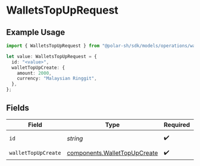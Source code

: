 # WalletsTopUpRequest

## Example Usage

```typescript
import { WalletsTopUpRequest } from "@polar-sh/sdk/models/operations/walletstopup.js";

let value: WalletsTopUpRequest = {
  id: "<value>",
  walletTopUpCreate: {
    amount: 2000,
    currency: "Malaysian Ringgit",
  },
};
```

## Fields

| Field                                                                        | Type                                                                         | Required                                                                     | Description                                                                  |
| ---------------------------------------------------------------------------- | ---------------------------------------------------------------------------- | ---------------------------------------------------------------------------- | ---------------------------------------------------------------------------- |
| `id`                                                                         | *string*                                                                     | :heavy_check_mark:                                                           | The wallet ID.                                                               |
| `walletTopUpCreate`                                                          | [components.WalletTopUpCreate](../../models/components/wallettopupcreate.md) | :heavy_check_mark:                                                           | N/A                                                                          |